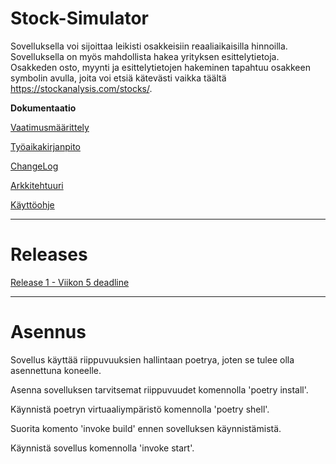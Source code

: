 # Stock-Simulator

Sovelluksella voi sijoittaa leikisti osakkeisiin reaaliaikaisilla hinnoilla. Sovelluksella on myös mahdollista hakea yrityksen esittelytietoja. Osakkeden osto, myynti ja esittelytietojen hakeminen tapahtuu osakkeen symbolin avulla, joita voi etsiä kätevästi vaikka täältä https://stockanalysis.com/stocks/. 

**Dokumentaatio**

[Vaatimusmäärittely](https://github.com/JanneKarki/ot-harjoitustyo/blob/main/dokumentaatio/vaatimusmaarittely.md)

[Työaikakirjanpito](https://github.com/JanneKarki/ot-harjoitustyo/blob/main/dokumentaatio/tuntikirjanpito.md)

[ChangeLog](https://github.com/JanneKarki/ot-harjoitustyo/blob/main/dokumentaatio/Changelog.md)

[Arkkitehtuuri](https://github.com/JanneKarki/ot-harjoitustyo/blob/main/dokumentaatio/arkkitehtuuri.md)

[Käyttöohje](https://github.com/JanneKarki/ot-harjoitustyo/blob/main/dokumentaatio/kayttoohje.md)

____________________________________________
# Releases
[Release 1 - Viikon 5 deadline](https://github.com/JanneKarki/ot-harjoitustyo/releases/Viikon5)
__________________________
# Asennus

Sovellus käyttää riippuvuuksien hallintaan poetrya, joten se tulee olla asennettuna koneelle.

Asenna sovelluksen tarvitsemat riippuvuudet komennolla 'poetry install'.

Käynnistä poetryn virtuaaliympäristö komennolla 'poetry shell'.

Suorita komento 'invoke build' ennen sovelluksen käynnistämistä.

Käynnistä sovellus komennolla 'invoke start'.
